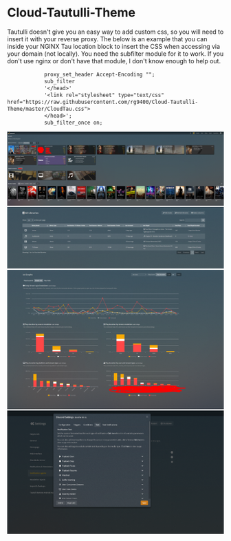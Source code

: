 # Cloud-Tautulli-Theme

Tautulli doesn't give you an easy way to add custom css, so you will need to insert it with your reverse proxy. The below is an example that you can inside your NGINX Tau location block to insert the CSS when accessing via your domain (not locally). You need the subfilter module for it to work. If you don't use nginx or don't have that module, I don't know enough to help out.

```		
			proxy_set_header Accept-Encoding "";
			sub_filter
			'</head>'
			'<link rel="stylesheet" type="text/css" href="https://raw.githubusercontent.com/rg9400/Cloud-Tautulli-Theme/master/CloudTau.css">
			</head>';
			sub_filter_once on;
 ```

<img src="https://github.com/rg9400/Cloud-Tautulli-Theme/blob/master/screenshot1.png?raw=true"></img>
<img src="https://github.com/rg9400/Cloud-Tautulli-Theme/blob/master/screenshot2.png?raw=true"></img>
<img src="https://github.com/rg9400/Cloud-Tautulli-Theme/blob/master/screenshot3.png?raw=true"></img>
<img src="https://github.com/rg9400/Cloud-Tautulli-Theme/blob/master/screenshot4.png?raw=true"></img>
